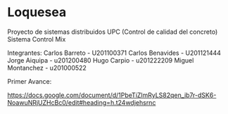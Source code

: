 # Loquesea
Proyecto de sistemas distribuidos UPC (Control de calidad del concreto) Sistema Control Mix

Integrantes:
Carlos Barreto - U201100371
Carlos Benavides - U201121444
Jorge Aiquipa  - u201200480
Hugo Carpio - u201222209
Miguel Montanchez - u201000522

Primer Avance:

https://docs.google.com/document/d/1PbeTiZlmRyLS82qen_ib7r-dSK6-NoawuNRjUZHcBc0/edit#heading=h.t24wdjehsrnc



